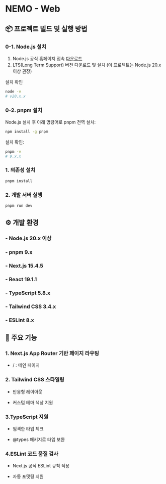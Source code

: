 # NEMO - Web

## 📦 프로젝트 빌드 및 실행 방법

### 0-1. Node.js 설치

1. Node.js 공식 홈페이지 접속 [다운로드](https://nodejs.org/ko/download)
2. LTS(Long Term Support) 버전 다운로드 및 설치
   (이 프로젝트는 Node.js 20.x 이상 권장)

설치 확인

```bash
node -v
# v20.x.x
```

### 0-2. pnpm 설치

Node.js 설치 후 아래 명령어로 pnpm 전역 설치:

```bash
npm install -g pnpm
```

설치 확인:

```bash
pnpm -v
# 9.x.x
```

### 1. 의존성 설치

```bash
pnpm install
```

### 2. 개발 서버 실행

```bash
pnpm run dev
```

## ⚙️ 개발 환경

### **- Node.js 20.x 이상**

### **- pnpm 9.x**

### **- Next.js 15.4.5**

### **- React 19.1.1**

### **- TypeScript 5.8.x**

### **- Tailwind CSS 3.4.x**

### **- ESLint 8.x**

## 🚀 주요 기능

### 1. Next.js App Router 기반 페이지 라우팅

-   / : 메인 페이지

### 2. Tailwind CSS 스타일링

-   반응형 레이아웃

-   커스텀 테마 색상 지원

### 3.TypeScript 지원

-   엄격한 타입 체크

-   @types 패키지로 타입 보완

### 4.ESLint 코드 품질 검사

-   Next.js 공식 ESLint 규칙 적용

-   자동 포맷팅 지원
